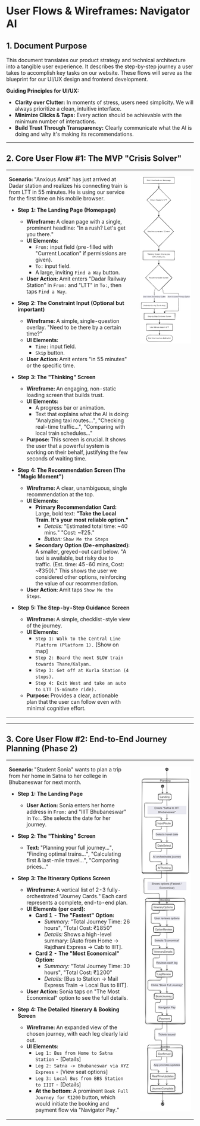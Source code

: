 # User Flows & Wireframes: Navigator AI

## 1. Document Purpose

This document translates our product strategy and technical architecture into a tangible user experience. It describes the step-by-step journey a user takes to accomplish key tasks on our website. These flows will serve as the blueprint for our UI/UX design and frontend development.

**Guiding Principles for UI/UX:**
*   **Clarity over Clutter:** In moments of stress, users need simplicity. We will always prioritize a clean, intuitive interface.
*   **Minimize Clicks & Taps:** Every action should be achievable with the minimum number of interactions.
*   **Build Trust Through Transparency:** Clearly communicate what the AI is doing and why it's making its recommendations.

---

## 2. Core User Flow #1: The MVP "Crisis Solver"

<table>
<tr>
<td style="width: 70%; vertical-align: top; border: none; padding-right: 20px;">

**Scenario:** "Anxious Amit" has just arrived at Dadar station and realizes his connecting train is from LTT in 55 minutes. He is using our service for the first time on his mobile browser.

*   **Step 1: The Landing Page (Homepage)**
    *   **Wireframe:** A clean page with a single, prominent headline: "In a rush? Let's get you there."
    *   **UI Elements:**
        *   `From:` input field (pre-filled with "Current Location" if permissions are given).
        *   `To:` input field.
        *   A large, inviting `Find a Way` button.
    *   **User Action:** Amit enters "Dadar Railway Station" in `From:` and "LTT" in `To:`, then taps `Find a Way`.

*   **Step 2: The Constraint Input (Optional but important)**
    *   **Wireframe:** A simple, single-question overlay. "Need to be there by a certain time?"
    *   **UI Elements:**
        *   `Time:` input field.
        *   `Skip` button.
    *   **User Action:** Amit enters "in 55 minutes" or the specific time.

*   **Step 3: The "Thinking" Screen**
    *   **Wireframe:** An engaging, non-static loading screen that builds trust.
    *   **UI Elements:**
        *   A progress bar or animation.
        *   Text that explains what the AI is doing: "Analyzing taxi routes...", "Checking real-time traffic...", "Comparing with local train schedules..."
    *   **Purpose:** This screen is crucial. It shows the user that a powerful system is working on their behalf, justifying the few seconds of waiting time.

*   **Step 4: The Recommendation Screen (The "Magic Moment")**
    *   **Wireframe:** A clear, unambiguous, single recommendation at the top.
    *   **UI Elements:**
        *   **Primary Recommendation Card:** Large, bold text: **"Take the Local Train. It's your most reliable option."**
            *   *Details:* "Estimated total time: ~40 mins." "Cost: ~₹25."
            *   *Button:* `Show Me the Steps`
        *   **Secondary Option (De-emphasized):** A smaller, greyed-out card below. "A taxi is available, but risky due to traffic. (Est. time: 45-60 mins, Cost: ~₹350)." This shows the user we considered other options, reinforcing the value of our recommendation.
    *   **User Action:** Amit taps `Show Me the Steps`.

*   **Step 5: The Step-by-Step Guidance Screen**
    *   **Wireframe:** A simple, checklist-style view of the journey.
    *   **UI Elements:**
        *   `Step 1: Walk to the Central Line Platform (Platform 1).` [Show on map]
        *   `Step 2: Board the next SLOW train towards Thane/Kalyan.`
        *   `Step 3: Get off at Kurla Station (4 stops).`
        *   `Step 4: Exit West and take an auto to LTT (5-minute ride).`
    *   **Purpose:** Provides a clear, actionable plan that the user can follow even with minimal cognitive effort.

</td>
<td style="width: 30%; vertical-align: top; border: none;">

[![The MVP "Crisis Solver"](https://github.com/anurag6569201/navigator-ai-superapp/raw/812c2b407699730794dc4b09e816f36277c38ac9/resources/Core-User-Flow.png
)](https://github.com/anurag6569201/navigator-ai-superapp/blob/812c2b407699730794dc4b09e816f36277c38ac9/resources/Core-User-Flow.png
)

</td>
</tr>
</table>

---

## 3. Core User Flow #2: End-to-End Journey Planning (Phase 2)

<table>
<tr>
<td style="width: 70%; vertical-align: top; border: none; padding-right: 20px;">

**Scenario:** "Student Sonia" wants to plan a trip from her home in Satna to her college in Bhubaneswar for next month.

*   **Step 1: The Landing Page**
    *   **User Action:** Sonia enters her home address in `From:` and "IIIT Bhubaneswar" in `To:`. She selects the date for her journey.

*   **Step 2: The "Thinking" Screen**
    *   **Text:** "Planning your full journey...", "Finding optimal trains...", "Calculating first & last-mile travel...", "Comparing prices..."

*   **Step 3: The Itinerary Options Screen**
    *   **Wireframe:** A vertical list of 2-3 fully-orchestrated "Journey Cards." Each card represents a complete, end-to-end plan.
    *   **UI Elements (per card):**
        *   **Card 1 - The "Fastest" Option:**
            *   *Summary:* "Total Journey Time: 26 hours", "Total Cost: ₹1850"
            *   *Details:* Shows a high-level summary: [Auto from Home -> Rajdhani Express -> Cab to IIIT].
        *   **Card 2 - The "Most Economical" Option:**
            *   *Summary:* "Total Journey Time: 30 hours", "Total Cost: ₹1200"
            *   *Details:* [Bus to Station -> Mail Express Train -> Local Bus to IIIT].
    *   **User Action:** Sonia taps on "The Most Economical" option to see the full details.

*   **Step 4: The Detailed Itinerary & Booking Screen**
    *   **Wireframe:** An expanded view of the chosen journey, with each leg clearly laid out.
    *   **UI Elements:**
        *   `Leg 1: Bus from Home to Satna Station` - [Details]
        *   `Leg 2: Satna -> Bhubaneswar via XYZ Express` - [View seat options]
        *   `Leg 3: Local Bus from BBS Station to IIIT` - [Details]
        *   **At the bottom:** A prominent `Book Full Journey for ₹1200` button, which would initiate the booking and payment flow via "Navigator Pay."

</td>
<td style="width: 30%; vertical-align: top; border: none;">

[![End-to-End Journey Planning](https://github.com/anurag6569201/navigator-ai-superapp/raw/812c2b407699730794dc4b09e816f36277c38ac9/resources/End-to-End-Journey-Planning.png)](https://github.com/anurag6569201/navigator-ai-superapp/blob/812c2b407699730794dc4b09e816f36277c38ac9/resources/End-to-End-Journey-Planning.png)

</td>
</tr>
</table>